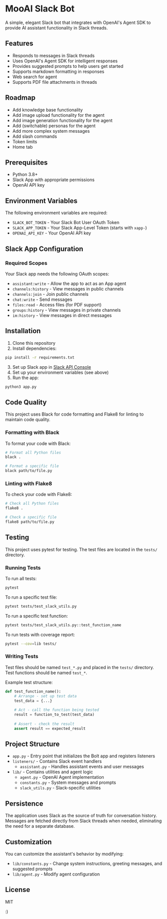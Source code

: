 # MooAI Slack Bot

A simple, elegant Slack bot that integrates with OpenAI's Agent SDK to provide AI assistant functionality in Slack threads.

## Features

- Responds to messages in Slack threads
- Uses OpenAI's Agent SDK for intelligent responses
- Provides suggested prompts to help users get started
- Supports markdown formatting in responses
- Web search for agent
- Supports PDF file attachments in threads

## Roadmap

- Add knowledge base functionality
- Add image upload functionality for the agent
- Add image generation functionality for the agent
- Add (switchable) personas for the agent
- Add more complex system messages
- Add slash commands
- Token limits
- Home tab

## Prerequisites

- Python 3.8+
- Slack App with appropriate permissions
- OpenAI API key

## Environment Variables

The following environment variables are required:

- `SLACK_BOT_TOKEN` - Your Slack Bot User OAuth Token
- `SLACK_APP_TOKEN` - Your Slack App-Level Token (starts with `xapp-`)
- `OPENAI_API_KEY` - Your OpenAI API key

## Slack App Configuration

### Required Scopes

Your Slack app needs the following OAuth scopes:

- `assistant:write` - Allow the app to act as an App agent
- `channels:history` - View messages in public channels
- `channels:join` - Join public channels
- `chat:write` - Send messages
- `files:read` - Access files (for PDF support)
- `groups:history` - View messages in private channels
- `im:history` - View messages in direct messages

## Installation

1. Clone this repository
2. Install dependencies:

```bash
pip install -r requirements.txt
```

3. Set up Slack app in [Slack API Console](https://api.slack.com/apps)
4. Set up your environment variables (see above)
5. Run the app:

```bash
python3 app.py
```

## Code Quality

This project uses Black for code formatting and Flake8 for linting to maintain code quality.

### Formatting with Black

To format your code with Black:

```bash
# Format all Python files
black .

# Format a specific file
black path/to/file.py
```

### Linting with Flake8

To check your code with Flake8:

```bash
# Check all Python files
flake8 .

# Check a specific file
flake8 path/to/file.py
```

## Testing

This project uses pytest for testing. The test files are located in the `tests/` directory.

### Running Tests

To run all tests:

```bash
pytest
```

To run a specific test file:

```bash
pytest tests/test_slack_utils.py
```

To run a specific test function:

```bash
pytest tests/test_slack_utils.py::test_function_name
```

To run tests with coverage report:

```bash
pytest --cov=lib tests/
```

### Writing Tests

Test files should be named `test_*.py` and placed in the `tests/` directory. Test functions should be named `test_*`.

Example test structure:

```python
def test_function_name():
    # Arrange - set up test data
    test_data = {...}
    
    # Act - call the function being tested
    result = function_to_test(test_data)
    
    # Assert - check the result
    assert result == expected_result
```

## Project Structure

- `app.py` - Entry point that initializes the Bolt app and registers listeners
- `listeners/` - Contains Slack event handlers
  - `assistant.py` - Handles assistant events and user messages
- `lib/` - Contains utilities and agent logic
  - `agent.py` - OpenAI Agent implementation
  - `constants.py` - System messages and prompts
  - `slack_utils.py` - Slack-specific utilities

## Persistence

The application uses Slack as the source of truth for conversation history. Messages are fetched directly from Slack threads when needed, eliminating the need for a separate database.

## Customization

You can customize the assistant's behavior by modifying:

- `lib/constants.py` - Change system instructions, greeting messages, and suggested prompts
- `lib/agent.py` - Modify agent configuration

## License

MIT

:)
